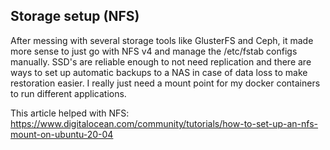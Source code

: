 ## Storage setup (NFS)

After messing with several storage tools like GlusterFS and Ceph, it made more sense to just go with NFS v4 and manage the /etc/fstab configs manually. SSD's are reliable enough to not need replication and there are ways to set up automatic backups to a NAS in case of data loss to make restoration easier. I really just need a mount point for my docker containers to run different applications.

This article helped with NFS: https://www.digitalocean.com/community/tutorials/how-to-set-up-an-nfs-mount-on-ubuntu-20-04
